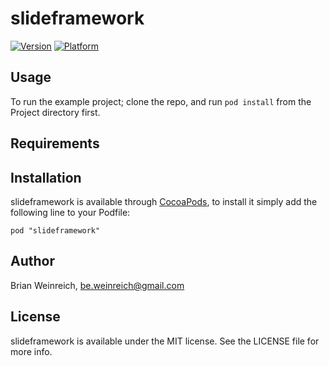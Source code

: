 # slideframework

[![Version](http://cocoapod-badges.herokuapp.com/v/slideframework/badge.png)](http://cocoadocs.org/docsets/slideframework)
[![Platform](http://cocoapod-badges.herokuapp.com/p/slideframework/badge.png)](http://cocoadocs.org/docsets/slideframework)

## Usage

To run the example project; clone the repo, and run `pod install` from the Project directory first.

## Requirements

## Installation

slideframework is available through [CocoaPods](http://cocoapods.org), to install
it simply add the following line to your Podfile:

    pod "slideframework"

## Author

Brian Weinreich, be.weinreich@gmail.com

## License

slideframework is available under the MIT license. See the LICENSE file for more info.

